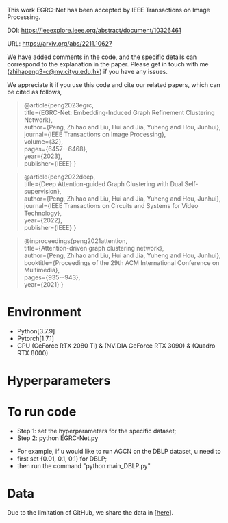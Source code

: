 <!--# reviewing work
 # Graph Augmentation Clustering Network 
+ This work is being reviewed, we will release the code soon. -->
This work EGRC-Net has been accepted by IEEE Transactions on Image Processing.

DOI: https://ieeexplore.ieee.org/abstract/document/10326461

URL: https://arxiv.org/abs/2211.10627

We have added comments in the code, and the specific details can correspond to the explanation in the paper. Please get in touch with me (zhihapeng3-c@my.cityu.edu.hk) if you have any issues.

We appreciate it if you use this code and cite our related papers, which can be cited as follows,

> @article{peng2023egrc, <br>
>   title={EGRC-Net: Embedding-Induced Graph Refinement Clustering Network}, <br>
>   author={Peng, Zhihao and Liu, Hui and Jia, Yuheng and Hou, Junhui},  <br>
>   journal={IEEE Transactions on Image Processing}, <br>
>   volume={32}, <br>
>   pages={6457--6468}, <br>
>   year={2023}, <br>
>   publisher={IEEE}
> } <br>

> @article{peng2022deep, <br>
>   title={Deep Attention-guided Graph Clustering with Dual Self-supervision}, <br>
>   author={Peng, Zhihao and Liu, Hui and Jia, Yuheng and Hou, Junhui},  <br>
>   journal={IEEE Transactions on Circuits and Systems for Video Technology},  <br>
>   year={2022}, <br>
>   publisher={IEEE}
> } <br>

> @inproceedings{peng2021attention, <br>
>   title={Attention-driven graph clustering network}, <br>
>   author={Peng, Zhihao and Liu, Hui and Jia, Yuheng and Hou, Junhui},  <br>
>   booktitle={Proceedings of the 29th ACM International Conference on Multimedia},  <br>
>   pages={935--943},  <br>
>   year={2021}
> } <br>

# Environment
+ Python[3.7.9]
+ Pytorch[1.7.1]
+ GPU (GeForce RTX 2080 Ti) & (NVIDIA GeForce RTX 3090) & (Quadro RTX 8000)

# Hyperparameters
<!-- + The learning rates of USPS, HHAR, ACM, and DBLP datasets are set to 0.001, and the learning rates of Reuters and CiteSeer datasets are set to 0.0001. lambda1 and lambda2 are set to {1000, 1000} for USPS, {1, 0.1} for HHAR, {10, 10} for Reuters, and {0.1, 0.01} for graph datasets. -->

# To run code
+ Step 1: set the hyperparameters for the specific dataset;
+ Step 2: python EGRC-Net.py

* For example, if u would like to run AGCN on the DBLP dataset, u need to
* first set {0.01, 0.1, 0.1} for DBLP;
* then run the command "python main_DBLP.py"

# Data
Due to the limitation of GitHub, we share the data in [<a href="https://drive.google.com/drive/folders/1l8H662Yj5Cn6Af2EsgxhojYYmGY2_ASE?usp=sharing">here</a>].
